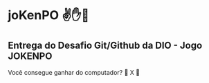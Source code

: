 # joKenPO   ✌✋👊
## Entrega do Desafio Git/Github da DIO - Jogo JOKENPO 

Você consegue ganhar do computador?
💪 X 🦾

